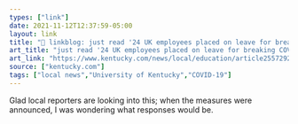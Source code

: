```yaml
---
types: ["link"]
date: 2021-11-12T12:37:59-05:00
layout: link
title: "🔗 linkblog: just read '24 UK employees placed on leave for breaking COVID policy | Lexington Herald Leader'"
art_title: "just read '24 UK employees placed on leave for breaking COVID policy | Lexington Herald Leader"
art_link: "https://www.kentucky.com/news/local/education/article255729251.html"
source: ["kentucky.com"]
tags: ["local news","University of Kentucky","COVID-19"]
---
```

Glad local reporters are looking into this; when the measures were announced, I was wondering what responses would be.
